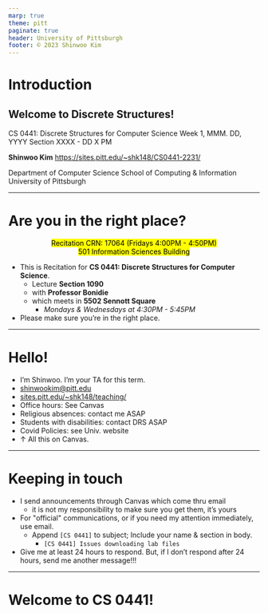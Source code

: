```yaml
---
marp: true
theme: pitt
paginate: true
header: University of Pittsburgh
footer: © 2023 Shinwoo Kim
---
```


<!-- _class: title -->

# Introduction
## Welcome to Discrete Structures!

CS 0441: Discrete Structures for Computer Science
Week 1, MMM. DD, YYYY
Section XXXX - DD X PM

**Shinwoo Kim**
https://sites.pitt.edu/~shk148/CS0441-2231/

Department of Computer Science
School of Computing & Information
University of Pittsburgh

---


# Are you in the right place?
<center><mark>Recitation CRN: 17064 (Fridays 4:00PM - 4:50PM) <br>501 Information Sciences Building</mark></center>

* This is Recitation for **CS 0441: Discrete Structures for Computer Science**.
  * Lecture **Section 1090**
  * with **Professor Bonidie**
  * which meets in **5502 Sennott Square**
    * *Mondays & Wednesdays at 4:30PM - 5:45PM*
* Please make sure you’re in the right place.

---
# Hello!
* I’m Shinwoo. I’m your TA for this term.
* shinwookim@pitt.edu 
* [sites.pitt.edu/~shk148/teaching/](https://sites.pitt.edu/~shk148/teaching/)
* Office hours: See Canvas
* Religious absences: contact me ASAP
* Students with disabilities: contact DRS ASAP
* Covid Policies: see Univ. website
* ↑ All this on Canvas.

---
# Keeping in touch
* I send announcements through Canvas which come thru email
  * it is not my responsibility to make sure you get them, it’s yours
* For "official" communications, or if you need my attention immediately, use email.
  * Append `[CS 0441]` to subject; Include your name & section in body.
    * `[CS 0441] Issues downloading lab files`
* Give me at least 24 hours to respond. But, if I don’t respond after 24 hours, send me another message!!!

---
# Welcome to CS 0441!

